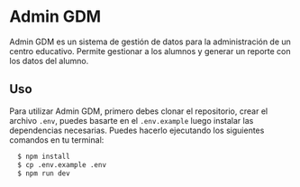 # Admin GDM

Admin GDM es un sistema de gestión de datos para la administración de un centro educativo. Permite gestionar a los alumnos y generar un reporte con los datos del alumno.

## Uso

Para utilizar Admin GDM, primero debes clonar el repositorio, crear el archivo `.env`, puedes basarte en el `.env.example` luego instalar las dependencias necesarias. Puedes hacerlo ejecutando los siguientes comandos en tu terminal:

```bash
  $ npm install
  $ cp .env.example .env
  $ npm run dev
```
